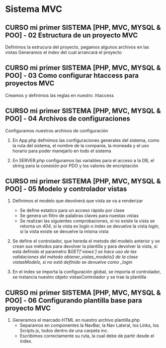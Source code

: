 # Sistema MVC

## CURSO mi primer SISTEMA [PHP, MVC, MYSQL & POO] - 02 Estructura de un proyecto MVC

Definimos la estrucura del proyecto, pegamos algunos archivos en las vistas
Generamos el index del cual arrancará el proyecto

## CURSO mi primer SISTEMA [PHP, MVC, MYSQL & POO] - 03 Como configurar htaccess para proyectos MVC

Creamos y definimos las reglas en nuestro .htaccess

## CURSO mi primer SISTEMA [PHP, MVC, MYSQL & POO] - 04 Archivos de configuraciones

Configuramos nuestros archivos de configuración

1. En App.php definimos las configuraciones generales del sistema, como la ruta del sistema, el nombre de la compania, la moneada y el uso horario para poder manejarlo en todo el sistema

1. En SERVER.php configuramos las variables para el acceso a la DB, el string para la conexión por PDO y los valores de encriptación

## CURSO mi primer SISTEMA [PHP, MVC, MYSQL & POO] - 05 Modelo y controlador vistas

1. Definimos el modelo que devolverá que vista se va a renderizar

   - Se define estatico para un acceso rápido por clase
   - Se genera un filtro de palabras claves para nuestas vistas
   - Se realizan las siguientes comprobaciones, si no existe la vista se retorna un _404_, si la vista es login o index se devuelve la vista _login_, si la vista existe se devuelve la misma vista

2. Se define el controlador, que hereda el metodo del modelo anterior y se crean sus métodos para devolver la plantilla y para devolver la vista, si está definido el parametro $_GET['views'] se hace uso de las validaciones del método obtener_vistas_modelo() de la clase vistasModelo, si no está definido se devuelve como \_login_
3. En el index se importa la configuración global, se importa el controlador, se instancia nuestro objeto vistasControlador y se trae la plantilla

## CURSO mi primer SISTEMA [PHP, MVC, MYSQL & POO] - 06 Configurando plantilla base para proyecto MVC

1.  Generamos el marcado HTML en nuestro archivo plantilla.php
    - Separamos en componentes la NavBar, la Nav Lateral, los Links, los Scripts js, todos dentro de una carpeta inc.
    - Escribimos correctamente su ruta, la cual debe de partir desde el index.
